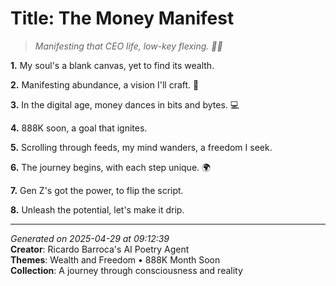 # Title: The Money Manifest

> *Manifesting that CEO life, low-key flexing. 💼🌟*

**1.** My soul's a blank canvas, yet to find its wealth.


**2.** Manifesting abundance, a vision I'll craft. 🎨


**3.** In the digital age, money dances in bits and bytes. 💻


**4.** 888K soon, a goal that ignites.


**5.** Scrolling through feeds, my mind wanders, a freedom I seek.


**6.** The journey begins, with each step unique. 🌍


**7.** Gen Z's got the power, to flip the script.


**8.** Unleash the potential, let's make it drip.



---

*Generated on 2025-04-29 at 09:12:39*  
**Creator**: Ricardo Barroca's AI Poetry Agent  
**Themes**: Wealth and Freedom • 888K Month Soon  
**Collection**: A journey through consciousness and reality